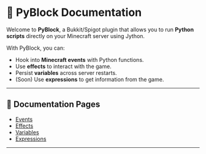 # 📖 PyBlock Documentation

Welcome to **PyBlock**, a Bukkit/Spigot plugin that allows you to run **Python scripts** directly on your Minecraft server using Jython.

With PyBlock, you can:

* Hook into **Minecraft events** with Python functions.
* Use **effects** to interact with the game.
* Persist **variables** across server restarts.
* (Soon) Use **expressions** to get information from the game.

---

## 🔗 Documentation Pages

* [Events](./events.md)
* [Effects](./effects.md)
* [Variables](./variables.md)
* [Expressions](./expressions.md)

---